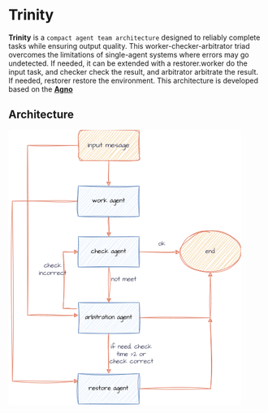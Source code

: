 # Trinity

**Trinity** is a `compact agent team architecture` designed to reliably complete tasks while ensuring output quality. This worker-checker-arbitrator triad overcomes the limitations of single-agent systems where errors may go undetected.
If needed, it can be extended with a restorer.worker do the input task, and checker check the result, and arbitrator arbitrate the result. If needed, restorer restore the environment.
This architecture is developed based on the [**Agno**](https://github.com/agno-agi/agno)

## Architecture
![trinity-architecture](trinity.png)


